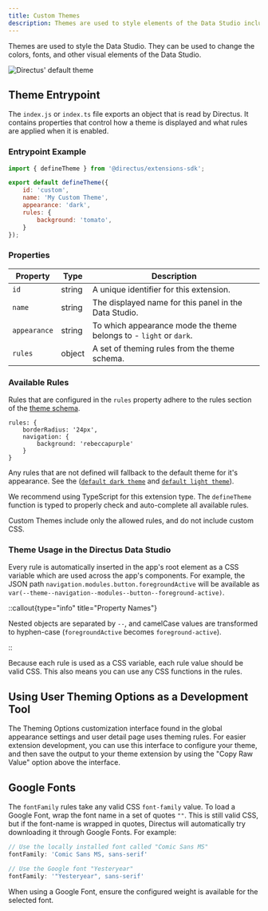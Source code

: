 ```yaml
---
title: Custom Themes
description: Themes are used to style elements of the Data Studio including colors and fonts. 
---
```


Themes are used to style the Data Studio. They can be used to change the colors, fonts, and other visual elements of the Data Studio.

![Directus' default theme](https://product-team.directus.app/assets/91797ca8-68fa-4231-b143-8d5e134e9981.webp)

## Theme Entrypoint

The `index.js` or `index.ts` file exports an object that is read by Directus. It contains properties that control how a theme is displayed and what rules are applied when it is enabled.

### Entrypoint Example

```js
import { defineTheme } from '@directus/extensions-sdk';

export default defineTheme({
	id: 'custom',
	name: 'My Custom Theme',
	appearance: 'dark',
	rules: {
		background: 'tomato',
	}
});
```

### Properties

| Property    | Type   | Description                                                                                                        |
|-------------|--------|--------------------------------------------------------------------------------------------------------------------|
| `id`        | string | A unique identifier for this extension.          |
| `name`      | string | The displayed name for this panel in the Data Studio.                               |
| `appearance`| string | To which appearance mode the theme belongs to - `light` or `dark`.                                                  |
| `rules`     | object | A set of theming rules from the theme schema.                                                                      |
### Available Rules

Rules that are configured in the `rules` property adhere to the rules section of the [theme schema](https://github.com/directus/directus/blob/main/packages/themes/src/schemas/theme.ts).

```js{3-5}
rules: {
	borderRadius: '24px',
	navigation: {
		background: 'rebeccapurple'
	}
}
```

Any rules that are not defined will fallback to the default theme for it's appearance. See the
([`default dark theme`](https://github.com/directus/directus/blob/main/packages/themes/src/themes/dark/default.ts) and
[`default light theme`](https://github.com/directus/directus/blob/main/packages/themes/src/themes/dark/default.ts)).

We recommend using TypeScript for this extension type. The `defineTheme` function is typed to properly check and auto-complete all available rules.

Custom Themes include only the allowed rules, and do not include custom CSS.

### Theme Usage in the Directus Data Studio

Every rule is automatically inserted in the app's root element as a CSS variable which are used across the app's
components. For example, the JSON path `navigation.modules.button.foregroundActive` will be available as
`var(--theme--navigation--modules--button--foreground-active)`.

::callout{type="info" title="Property Names"}

Nested objects are separated by `--`, and camelCase values are transformed to hyphen-case (`foregroundActive` becomes `foreground-active`).

::

Because each rule is used as a CSS variable, each rule value should be valid CSS. This also means you can use any CSS
functions in the rules. 

## Using User Theming Options as a Development Tool

The Theming Options customization interface found in the global appearance settings and user detail page uses theming
rules. For easier extension development, you can use this interface to configure your theme, and then save the output to your theme extension by using the "Copy Raw Value" option above the interface.

## Google Fonts

The `fontFamily` rules take any valid CSS `font-family` value. To load a Google Font, wrap the font name in a set of
quotes `""`. This is still valid CSS, but if the font-name is wrapped in quotes, Directus will automatically try
downloading it through Google Fonts. For example:

```js
// Use the locally installed font called "Comic Sans MS"
fontFamily: 'Comic Sans MS, sans-serif'

// Use the Google font "Yesteryear"
fontFamily: '"Yesteryear", sans-serif'
```

When using a Google Font, ensure the configured weight is available for the selected font.
